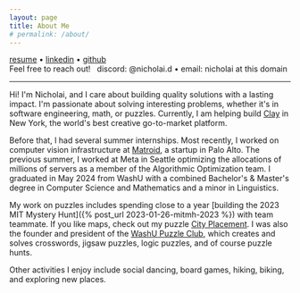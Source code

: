 ```yaml
---
layout: page
title: About Me
# permalink: /about/
---
```


[resume](/resume.pdf) • [linkedin](https://www.linkedin.com/in/nicholai-dimov/) • [github](https://github.com/ndimov) \
Feel free to reach out! &nbsp; discord: @nicholai.d • email: nicholai at this domain

---

Hi! I'm Nicholai, and I care about building quality solutions with a lasting impact. I'm passionate about solving interesting problems, whether it's in software engineering, math, or puzzles. Currently, I am helping build [Clay](https://www.clay.com/) in New York, the world's best creative go-to-market platform.

Before that, I had several summer internships. Most recently, I worked on computer vision infrastructure at [Matroid](https://matroid.com/), a startup in Palo Alto. The previous summer, I worked at Meta in Seattle optimizing the allocations of millions of servers as a member of the Algorithmic Optimization team. I graduated in May 2024 from WashU with a combined Bachelor's & Master's degree in Computer Science and Mathematics and a minor in Linguistics.

My work on puzzles includes spending close to a year [building the 2023 MIT Mystery Hunt]({% post_url 2023-01-26-mitmh-2023 %}) with team teammate. If you like maps, check out my puzzle [City Placement](https://puzzles.mit.edu/2023/interestingthings.museum/puzzles/city-placement). I was also the founder and president of the [WashU Puzzle Club](https://wustl.presence.io/organization/puzzle-club), which creates and solves crosswords, jigsaw puzzles, logic puzzles, and of course puzzle hunts.

Other activities I enjoy include social dancing, board games, hiking, biking, and exploring new places.